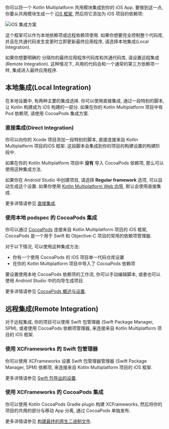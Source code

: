 [//]: # (title: 与 iOS 集成的方法)

你可以将一个 Kotlin Multiplatform 共用模块集成到你的 iOS App.
要做到这一点, 你要从共用模块生成一个 [iOS 框架](https://developer.apple.com/library/archive/documentation/MacOSX/Conceptual/BPFrameworks/Concepts/WhatAreFrameworks.html),
然后将它添加为 iOS 项目的依赖项:

![iOS 集成方案](ios-integration-scheme.svg)

这个框架可以作为本地依赖项或远程依赖项使用.
如果你想要完全控制整个代码库, 并且在共通代码发生变更时立即更新最终应用程序, 请选择本地集成(Local Integration).

如果你想要明确的 分隔你的最终应用程序代码库和共通代码库, 请设置远程集成(Remote Integration).
这种情况下, 共用的代码会和一个通常的第三方依赖项一样, 集成进入最终应用程序.

## 本地集成(Local Integration)

在本地设置中, 有两种主要的集成选择. 你可以使用直接集成, 通过一段特别的脚本, 让 Kotlin 构建成为 iOS 构建的一部分.
如果在你的 Kotlin Multiplatform 项目中有 Pod 依赖项, 请使用 CocoaPods 集成方案.

### 直接集成(Direct Integration)

你可以向你的 Xcode 项目添加一段特别的脚本, 直接连接来自 Kotlin Multiplatform 项目的iOS 框架.
这段脚本会集成到你的项目的构建设置的构建阶段中.

如果在你的 Kotlin Multiplatform 项目中 **没有** 导入 CocoaPods 依赖项, 那么可以使用这种集成方法.

如果你在 Android Studio 中创建项目, 请选择 **Regular framework** 选项, 可以自动生成这个设置.
如果你使用 [Kotlin Multiplatform Web 向导](https://kmp.jetbrains.com/), 默认会使用直接集成.

更多详情请参见 [直接集成](multiplatform-direct-integration.md).

### 使用本地 podspec 的 CocoaPods 集成

你可以通过 [CocoaPods](https://cocoapods.org/) 连接来自 Kotlin Multiplatform 项目的 iOS 框架,
CocoaPods 是一个用于 Swift 和 Objective-C 项目的常用的依赖项管理器.

对于以下情况, 可以使用这种集成方法:

* 你有一个使用 CocoaPods 的 iOS 项目单一代码仓库设置
* 在你的 Kotlin Multiplatform 项目中导入了 CocoaPods 依赖项

要设置使用本地 CocoaPods 依赖项的工作流, 你可以手动编辑脚本, 或者也可以使用 Android Studio 中的向导生成项目.

更多详情请参见 [CocoaPods 概述与设置](native-cocoapods.md).

## 远程集成(Remote Integration)

对于远程集成, 你的项目可以使用 Swift 包管理器 (Swift Package Manager, SPM), 或者使用 CocoaPods 依赖项管理器,
来连接来自 Kotlin Multiplatform 项目的 iOS 框架.

### 使用 XCFrameworks 的 Swift 包管理器

你可以使用 XCFrameworks 设置 Swift 包管理器管理器 (Swift Package Manager, SPM) 依赖项,
来连接来自 Kotlin Multiplatform 项目的 iOS 框架.

更多详情请参见 [Swift 包导出的设置](native-spm.md).

### 使用 XCFrameworks 的 CocoaPods 集成

你可以使用 Kotlin CocoaPods Gradle plugin 构建 XCFrameworks, 然后将你的项目的共用的部分与移动 App 分离, 通过 CocoaPods 单独发布.

更多详情请参见 [构建最终的原生二进制文件](multiplatform-build-native-binaries.md#build-frameworks).
